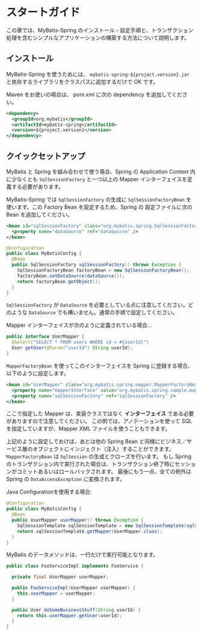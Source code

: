 <a name="スタートガイド"></a>

# スタートガイド

この章では、MyBatis-Spring のインストール・設定手順と、トランザクション処理を含むシンプルなアプリケーションの構築する方法について説明します。

## インストール

MyBatis-Spring を使うためには、 `mybatis-spring-${project.version}.jar` と依存するライブラリをクラスパスに追加するだけで OK です。

Maven をお使いの場合は、 pom.xml に次の dependency を追加してください。

```xml
<dependency>
  <groupId>org.mybatis</groupId>
  <artifactId>mybatis-spring</artifactId>
  <version>${project.version}</version>
</dependency>
```

## クイックセットアップ

MyBatis と Spring を組み合わせて使う場合、Spring の Application Context 内に少なくとも `SqlSessionFactory` と一つ以上の Mapper
インターフェイスを定義する必要があります。

MyBatis-Spring では `SqlSessionFactory` の生成に `SqlSessionFactoryBean` を使います。この Factory Bean を設定するため、Spring の 設定ファイルに次の Bean
を追加してください。

```xml
<bean id="sqlSessionFactory" class="org.mybatis.spring.SqlSessionFactoryBean">
  <property name="dataSource" ref="dataSource" />
</bean>
```

```java
@Configuration
public class MyBatisConfig {
  @Bean
  public SqlSessionFactory sqlSessionFactory() throws Exception {
    SqlSessionFactoryBean factoryBean = new SqlSessionFactoryBean();
    factoryBean.setDataSource(dataSource());
    return factoryBean.getObject();
  }
}
```

`SqlSessionFactory` が `DataSource` を必要としている点に注意してください。どのような `DataSource` でも構いません。通常の手順で設定してください。

Mapper インターフェイスが次のように定義されている場合...

```java
public interface UserMapper {
  @Select("SELECT * FROM users WHERE id = #{userId}")
  User getUser(@Param("userId") String userId);
}
```

`MapperFactoryBean` を使ってこのインターフェイスを Spring に登録する場合、以下のように設定します。

```xml
<bean id="userMapper" class="org.mybatis.spring.mapper.MapperFactoryBean">
  <property name="mapperInterface" value="org.mybatis.spring.sample.mapper.UserMapper" />
  <property name="sqlSessionFactory" ref="sqlSessionFactory" />
</bean>
```

ここで指定した Mapper は、実装クラスではなく **インターフェイス** である必要がありますので注意してください。 この例では、アノテーションを使って SQL を指定していますが、Mapper XML ファイルを使うこともできます。

上記のように設定しておけば、あとは他の Spring Bean と同様にビジネス／サービス層のオブジェクトにインジェクト（注入）することができます。
`MapperFactoryBean` は `SqlSession` の生成とクローズを行います。 もし Spring のトランザクション内で実行された場合は、トランザクション終了時にセッションがコミットあるいはロールバックされます。
最後にもう一点、全ての例外は Spring の `DataAccessException` に変換されます。

Java Configurationを使用する場合:

```java
@Configuration
public class MyBatisConfig {
  @Bean
  public UserMapper userMapper() throws Exception {
    SqlSessionTemplate sqlSessionTemplate = new SqlSessionTemplate(sqlSessionFactory());
    return sqlSessionTemplate.getMapper(UserMapper.class);
  }
}
```

MyBatis のデータメソッドは、一行だけで実行可能となります。

```java
public class FooServiceImpl implements FooService {

  private final UserMapper userMapper;

  public FooServiceImpl(UserMapper userMapper) {
    this.userMapper = userMapper;
  }

  public User doSomeBusinessStuff(String userId) {
    return this.userMapper.getUser(userId);
  }
}
```
